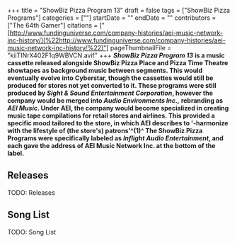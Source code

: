 +++
title = "ShowBiz Pizza Program 13"
draft = false
tags = ["ShowBiz Pizza Programs"]
categories = [""]
startDate = ""
endDate = ""
contributors = ["The 64th Gamer"]
citations = ["[http://www.fundinguniverse.com/company-histories/aei-music-network-inc-history/](%22http://www.fundinguniverse.com/company-histories/aei-music-network-inc-history/%22)"]
pageThumbnailFile = "kiiTINrX402F1q9WBVCN.avif"
+++
***ShowBiz Pizza Program 13* is a music cassette released alongside ShowBiz Pizza Place and Pizza Time Theatre showtapes as background music between segments. This would eventually evolve into Cyberstar, though the cassettes would still be produced for stores not yet converted to it.
These programs were still produced by *Sight & Sound Entertainment Corporation*, however the company would be merged into *Audio Environments Inc.,* rebranding as *AEI Music*. Under AEI, the company would become specialized in creating music tape compilations for retail stores and airlines. This provided a specific mood tailored to the store, in which AEI describes to '-harmonize with the lifestyle of (the store's) patrons'^(1)^ The ShowBiz Pizza Programs were specifically labeled as *Inflight Audio Entertainment*, and each gave the address of AEI Music Network Inc. at the bottom of the label.**

## Releases

TODO: Releases

## Song List

TODO: Song List
